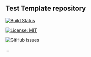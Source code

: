 ## Test Template repository

[![Build Status](http://17208e2a70fb.ngrok.io/buildStatus/icon?job=e)](http://17208e2a70fb.ngrok.io/job/e/)

[![License: MIT](https://img.shields.io/badge/License-MIT-yellow.svg)](https://opensource.org/licenses/MIT)

![GitHub issues](https://img.shields.io/github/issues/hariharan235/Test_webhook)


...
